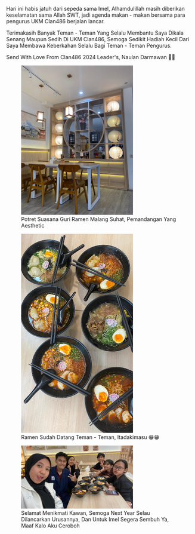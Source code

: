 Hari ini habis jatuh dari sepeda sama Imel, Alhamdulillah masih diberikan keselamatan sama
Allah SWT, jadi agenda makan - makan bersama para pengurus UKM Clan486 berjalan lancar.

Terimakasih Banyak Teman - Teman Yang Selalu Membantu Saya Dikala Senang Maupun Sedih Di
UKM Clan486, Semoga Sedikit Hadiah Kecil Dari Saya Membawa Keberkahan Selalu Bagi Teman - Teman Pengurus.

Send With Love From Clan486 2024 Leader's, Naulan Darmawan 💖💖
<figure>
  <img src="toko.jpeg" width="300" alt="Guri Ramen Suhat Malang" />
  <figcaption>Potret Suasana Guri Ramen Malang Suhat, Pemandangan Yang Aesthetic</figcaption>
</figure>
<figure>
  <img src="ramen.jpeg" width="300" alt="Gambar Ramen Satu Meja" />
  <figcaption>Ramen Sudah Datang Teman - Teman, Itadakimasu 😁😁</figcaption>
</figure>
<figure>
  <img src="nais.jpeg" width="300" alt="Foto Bersama Pengurus Clan Periode 2024" />
  <figcaption>Selamat Menikmati Kawan, Semoga Next Year Selau Dilancarkan Urusannya, Dan Untuk Imel Segera Sembuh Ya, Maaf Kalo Aku Ceroboh</figcaption>
</figure>